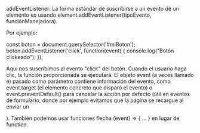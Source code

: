 addEventListener: La forma estándar de suscribirse a un evento de un elemento es usando element.addEventListener(tipoEvento, funciónManejadora).

Por ejemplo:

const boton = document.querySelector('#miBoton');
boton.addEventListener('click', function(event) {
  console.log("Botón clickeado");
});

Aquí nos suscribimos al evento "click" del botón. Cuando el usuario haga clic, la función proporcionada se ejecutará. El objeto event (a veces llamado e) pasado como parámetro contiene información del evento, como event.target (el elemento concreto que disparó el evento) o event.preventDefault() para cancelar la acción por defecto (útil en eventos de formulario, donde por ejemplo evitamos que la página se recargue al enviar un <form>). También podemos usar funciones flecha (event) => { ... } en lugar de function.
